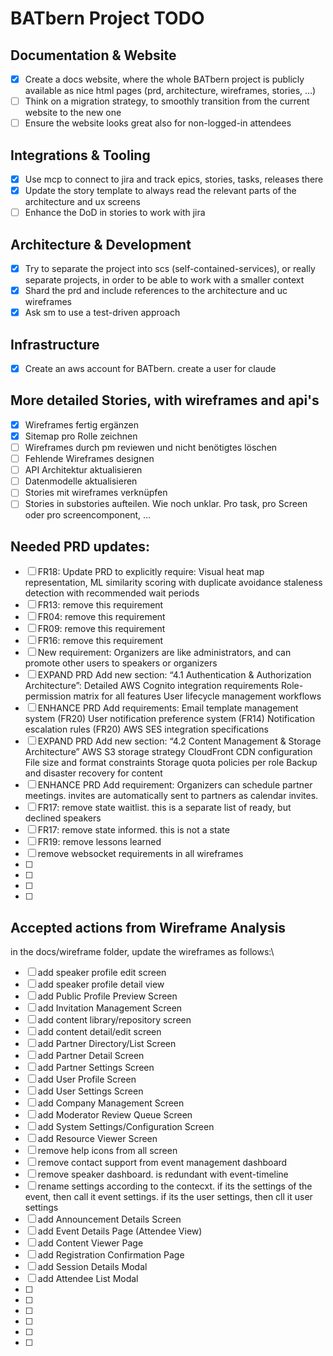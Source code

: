 # BATbern Project TODO

## Documentation & Website
- [x] Create a docs website, where the whole BATbern project is publicly available as nice html pages (prd, architecture, wireframes, stories, ...)
- [ ] Think on a migration strategy, to smoothly transition from the current website to the new one
- [ ] Ensure the website looks great also for non-logged-in attendees

## Integrations & Tooling
- [x] Use mcp to connect to jira and track epics, stories, tasks, releases there
- [x] Update the story template to always read the relevant parts of the architecture and ux screens
- [ ] Enhance the DoD in stories to work with jira

## Architecture & Development
- [x] Try to separate the project into scs (self-contained-services), or really separate projects, in order to be able to work with a smaller context
- [x] Shard the prd and include references to the architecture and uc wireframes
- [x] Ask sm to use a test-driven approach

## Infrastructure
- [x] Create an aws account for BATbern. create a user for claude

## More detailed Stories, with wireframes and api's
- [x] Wireframes fertig ergänzen
- [x] Sitemap pro Rolle zeichnen
- [ ] Wireframes durch pm reviewen und nicht benötigtes löschen 
- [ ] Fehlende Wireframes designen
- [ ] API Architektur aktualisieren
- [ ] Datenmodelle aktualisieren 
- [ ] Stories mit wireframes verknüpfen 
- [ ] Stories in substories aufteilen. Wie noch unklar. Pro task, pro Screen oder pro screencomponent, …

## Needed PRD updates:
- [ ] FR18: Update PRD to explicitly require: Visual heat map representation, ML similarity scoring with duplicate avoidance staleness detection with recommended wait periods
- [ ] FR13: remove this requirement
- [ ] FR04: remove this requirement
- [ ] FR09: remove this requirement
- [ ] FR16: remove this requirement
- [ ] New requirement: Organizers are like administrators, and can promote other users to speakers or organizers
- [ ] EXPAND PRD Add new section: “4.1 Authentication & Authorization Architecture”:
        Detailed AWS Cognito integration requirements
        Role-permission matrix for all features
        User lifecycle management workflows
- [ ] ENHANCE PRD Add requirements:
        Email template management system (FR20)
        User notification preference system (FR14)
        Notification escalation rules (FR20)
        AWS SES integration specifications
- [ ] EXPAND PRD Add new section: “4.2 Content Management & Storage Architecture”
        AWS S3 storage strategy
        CloudFront CDN configuration
        File size and format constraints
        Storage quota policies per role
        Backup and disaster recovery for content
- [ ] ENHANCE PRD Add requirement: Organizers can schedule partner meetings. invites are automatically sent to partners as calendar invites.
- [ ] FR17: remove state waitlist. this is a separate list of ready, but declined speakers
- [ ] FR17: remove state informed. this is not a state
- [ ] FR19: remove lessons learned
- [ ] remove websocket requirements in all wireframes 
- [ ] 
- [ ] 
- [ ] 
- [ ] 


## Accepted actions from Wireframe Analysis
in the docs/wireframe folder, update the wireframes as follows:\
- [ ] add speaker profile edit screen
- [ ] add speaker profile detail view
- [ ] add Public Profile Preview Screen
- [ ] add Invitation Management Screen
- [ ] add content library/repository screen
- [ ] add content detail/edit screen
- [ ] add Partner Directory/List Screen
- [ ] add Partner Detail Screen
- [ ] add Partner Settings Screen
- [ ] add User Profile Screen
- [ ] add User Settings Screen
- [ ] add Company Management Screen
- [ ] add Moderator Review Queue Screen
- [ ] add System Settings/Configuration Screen
- [ ] add Resource Viewer Screen
- [ ] remove help icons from all screen
- [ ] remove contact support from event management dashboard
- [ ] remove speaker dashboard. is redundant with event-timeline
- [ ] rename settings according to the contecxt. if its the settings of the event, then call it event settings. if its the user settings, then cll it user settings
- [ ] add Announcement Details Screen
- [ ] add Event Details Page (Attendee View)
- [ ] add Content Viewer Page
- [ ] add Registration Confirmation Page
- [ ] add Session Details Modal
- [ ] add Attendee List Modal
- [ ] 
- [ ] 
- [ ] 
- [ ] 
- [ ] 
- [ ] 
